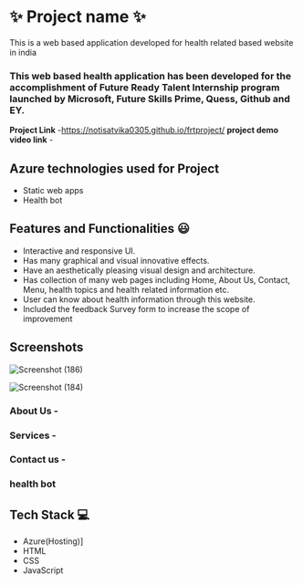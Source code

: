 # ✨  Project name ✨

This is a web based application developed for health related based website in india

### This web based health application has been developed for the accomplishment of Future Ready Talent Internship program launched by Microsoft, Future Skills Prime, Quess, Github and EY.


**Project Link** -https://notisatvika0305.github.io/frtproject/
**project demo video link** - 

## Azure technologies used for Project

- Static web apps
- Health bot

## Features and Functionalities 😃

- Interactive and responsive UI.
- Has many graphical and visual innovative effects.
- Have an aesthetically pleasing visual design and architecture.
- Has collection of many web pages including Home, About Us, Contact, Menu, health topics and health related information etc.
- User can know about health information through this website.
- Included the feedback Survey form to increase the scope of improvement 

## Screenshots

![Screenshot (186)](https://user-images.githubusercontent.com/115714121/204100231-d7bcf932-827e-4fe7-a43d-989f674b86db.png)



   
![Screenshot (184)](https://user-images.githubusercontent.com/115714121/204100221-8eba76ee-3e99-4ec0-873c-8a2a949eb4dc.png)

### About Us -



### Services -



### Contact us -



### health bot




## Tech Stack 💻

- Azure(Hosting)]
- HTML
- CSS
- JavaScript
